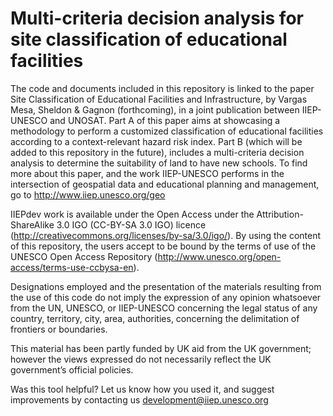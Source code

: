 # Multi-criteria decision analysis for site classification of educational facilities

The code and documents included in this repository is linked to the paper Site Classification of Educational Facilities and Infrastructure, by Vargas Mesa, Sheldon & Gagnon (forthcoming), in a joint publication between IIEP-UNESCO and UNOSAT. Part A of this paper aims at showcasing a methodology to perform a customized classification of educational facilities according to a context-relevant hazard risk index. Part B (which will be added to this repository in the future), includes a multi-criteria decision analysis to determine the suitability of land to have new schools. To find more about this paper, and the work IIEP-UNESCO performs in the intersection of geospatial data and educational planning and management, go to http://www.iiep.unesco.org/geo

IIEPdev work is available under the Open Access under the Attribution-ShareAlike 3.0 IGO (CC-BY-SA 3.0 IGO) licence (http://creativecommons.org/licenses/by-sa/3.0/igo/). By using the content of this repository, the users accept to be bound by the terms of use of the UNESCO Open Access Repository (http://www.unesco.org/open-access/terms-use-ccbysa-en).

Designations employed and the presentation of the materials resulting from the use of this code do not imply the expression of any opinion whatsoever from the UN, UNESCO, or IIEP-UNESCO concerning the legal status of any country, territory, city, area, authorities, concerning the delimitation of frontiers or boundaries.

This material has been partly funded by UK aid from the UK government; however the views expressed do not necessarily reflect the UK government’s official policies.

Was this tool helpful? Let us know how you used it, and suggest improvements by contacting us development@iiep.unesco.org
